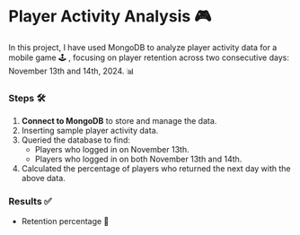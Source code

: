 # Player Activity Analysis 🎮  

In this project, I have used MongoDB to analyze player activity data for a mobile game 🕹️ , focusing on player retention across two consecutive days: November 13th and 14th, 2024. 📊 

### Steps 🛠️ 

1. **Connect to MongoDB** to store and manage the data.  
2. Inserting sample player activity data. 
3. Queried the database to find:  
   - Players who logged in on November 13th.  
   - Players who logged in on both November 13th and 14th.  
4. Calculated the percentage of players who returned the next day with the above data.

### Results ✅  

- Retention percentage 🚀  
